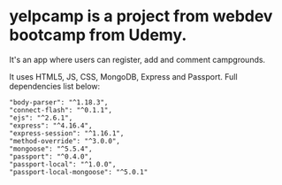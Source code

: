 # yelpcamp is a project from webdev bootcamp from Udemy.
It's an app where users can register, add and comment campgrounds.

It uses HTML5, JS, CSS, MongoDB, Express and Passport. Full dependencies list below:

    "body-parser": "^1.18.3",
    "connect-flash": "^0.1.1",
    "ejs": "^2.6.1",
    "express": "^4.16.4",
    "express-session": "^1.16.1",
    "method-override": "^3.0.0",
    "mongoose": "^5.5.4",
    "passport": "^0.4.0",
    "passport-local": "^1.0.0",
    "passport-local-mongoose": "^5.0.1"
